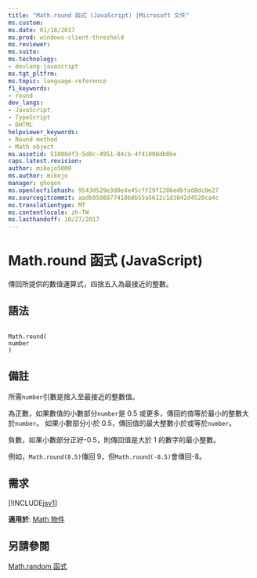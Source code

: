 ```yaml
---
title: "Math.round 函式 (JavaScript) |Microsoft 文件"
ms.custom: 
ms.date: 01/18/2017
ms.prod: windows-client-threshold
ms.reviewer: 
ms.suite: 
ms.technology:
- devlang-javascript
ms.tgt_pltfrm: 
ms.topic: language-reference
f1_keywords:
- round
dev_langs:
- JavaScript
- TypeScript
- DHTML
helpviewer_keywords:
- Round method
- Math object
ms.assetid: 51008df3-5d0c-4951-84cb-4f41000db0be
caps.latest.revision: 
author: mikejo5000
ms.author: mikejo
manager: ghogen
ms.openlocfilehash: 9543d529e3d0e4e45cff29f1286edbfad8dc0e27
ms.sourcegitcommit: aadb9588877418b8b55a5612c1d3842d4520ca4c
ms.translationtype: MT
ms.contentlocale: zh-TW
ms.lasthandoff: 10/27/2017
---
```

# <a name="mathround-function-javascript"></a>Math.round 函式 (JavaScript)
傳回所提供的數值運算式，四捨五入為最接近的整數。  
  
## <a name="syntax"></a>語法  
  
```  
  
Math.round(  
number  
)   
```  
  
## <a name="remarks"></a>備註  
 所需`number`引數是捨入至最接近的整數值。  
  
 為正數，如果數值的小數部分`number`是 0.5 或更多，傳回的值等於最小的整數大於`number`。 如果小數部分小於 0.5，傳回值的最大整數小於或等於`number`。  
  
 負數，如果小數部分正好-0.5，則傳回值是大於 1 的數字的最小整數。  
  
 例如，`Math.round(8.5)`傳回 9，但`Math.round(-8.5)`會傳回-8。  
  
## <a name="requirements"></a>需求  
 [!INCLUDE[jsv1](../../javascript/misc/includes/jsv1-md.md)]  
  
 **適用於**: [Math 物件](../../javascript/reference/math-object-javascript.md)  
  
## <a name="see-also"></a>另請參閱  
 [Math.random 函式](../../javascript/reference/math-random-function-javascript.md)